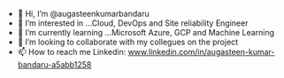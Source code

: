 - 👋 Hi, I’m @augasteenkumarbandaru
- 👀 I’m interested in ...Cloud, DevOps and Site reliability Engineer
- 🌱 I’m currently learning ...Microsoft Azure, GCP and Machine Learning
- 💞️ I’m looking to collaborate with my collegues on the project
- 📫 How to reach me Linkedin: www.linkedin.com/in/augasteen-kumar-bandaru-a5abb1258

<!---
augasteenkumarbandaru/augasteenkumarbandaru is a ✨ special ✨ repository because its `README.md` (this file) appears on your GitHub profile.
You can click the Preview link to take a look at your changes.
--->
